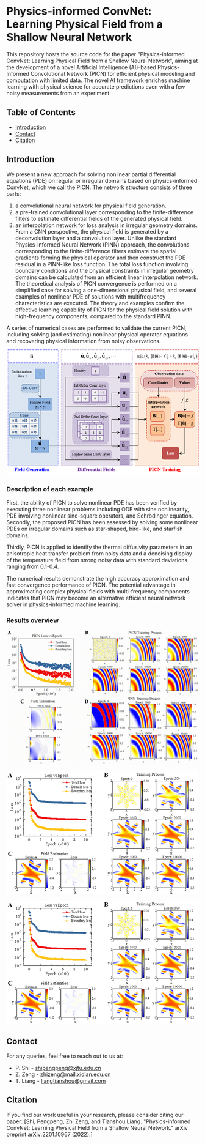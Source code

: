 # Physics-informed ConvNet: Learning Physical Field from a Shallow Neural Network

This repository hosts the source code for the paper "Physics-informed ConvNet: Learning Physical Field from a Shallow Neural Network", aiming at the development of a novel Artificial Intelligence (AI)-based Physics-Informed Convolutional Network (PICN) for efficient physical modeling and computation with limited data. The novel AI framework enriches machine learning with physical science for accurate predictions even with a few noisy measurements from an experiment.

## Table of Contents
- [Introduction](#introduction)
- [Contact](#contact)
- [Citation](#citation)

## Introduction
We present a new approach for solving nonlinear partial differential equations (PDE) on regular or irregular domains based on physics-informed ConvNet, which we call the PICN. 
The network structure consists of three parts: 
1) a convolutional neural network for physical field generation.
2) a pre-trained convolutional layer corresponding to the finite-difference filters to estimate differential fields of the generated physical field. 
3) an interpolation network for loss analysis in irregular geometry domains. 
From a CNN perspective, the physical field is generated by a deconvolution layer and a convolution layer. Unlike the standard Physics-informed Neural Network (PINN) approach, the convolutions corresponding to the finite-difference filters estimate the spatial gradients forming the physical operator and then construct the PDE residual in a PINN-like loss function. The total loss function involving boundary conditions and the physical constraints in irregular geometry domains can be calculated from an efficient linear interpolation network. The theoretical analysis of PICN convergence is performed on a simplified case for solving a one-dimensional physical field, and several examples of nonlinear PDE of solutions with multifrequency characteristics are executed. The theory and examples confirm the effective learning capability of PICN for the physical field solution with high-frequency components, compared to the standard PINN. 

A series of numerical cases are performed to validate the current PICN, including solving (and estimating) nonlinear physical operator equations and recovering physical information from noisy observations.

![The basic diagram structure of PICN](PICN.png "The basic diagram structure of PICN")
 
### Description of each example
First, the ability of PICN to solve nonlinear PDE has been verified by executing three nonlinear problems including ODE with sine nonlinearity, PDE involving nonlinear sine-square operators, and Schrödinger equation. 
Secondly, the proposed PICN has been assessed by solving some nonlinear PDEs on irregular domains such as star-shaped, bird-like, and starfish domains. 

Thirdly, PICN is applied to identify the thermal diffusivity parameters in an anisotropic heat transfer problem from noisy data and a denoising display of the temperature field from strong noisy data with standard deviations ranging from 0.1-0.4.

The numerical results demonstrate the high accuracy approximation and fast convergence performance of PICN. The potential advantage in approximating complex physical fields with multi-frequency components indicates that PICN may become an alternative efficient neural network solver in physics-informed machine learning.

### Results overview

![Solving nonlinear problems](Results1.png "Solving nonlinear problems")

![Solving irregular domain problems](Results2.png "Solving irregular domain problems")

![Solving denoising problems](Results2.png "Solving denoising problems")

## Contact
For any queries, feel free to reach out to us at:
* P. Shi - shipengpeng@xjtu.edu.cn
* Z. Zeng - zhizeng@mail.xidian.edu.cn
* T. Liang - liangtianshou@gmail.com

## Citation
If you find our work useful in your research, please consider citing our paper:
[Shi, Pengpeng, Zhi Zeng, and Tianshou Liang. "Physics-informed ConvNet: Learning Physical Field from a Shallow Neural Network." arXiv preprint arXiv:2201.10967 (2022).]
